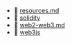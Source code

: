 * 📄 [resources.md](resources.md)
* 📂 [solidity](solidity)
* 📄 [web2-web3.md](web2-web3.md)
* 📂 [web3js](web3js)
